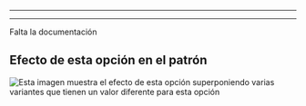 ***

***

<Fixme>

Falta la documentación

</Fixme>

## Efecto de esta opción en el patrón

![Esta imagen muestra el efecto de esta opción superponiendo varias variantes que tienen un valor diferente para esta opción](titan_crotchseamcurveangle_sample.svg "Efecto de esta opción en el patrón")
